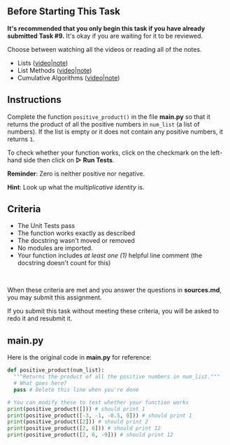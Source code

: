 ## Before Starting This Task

**It's recommended that you only begin this task if you have already submitted Task #9.** It's okay if you are waiting for it to be reviewed.

Choose between watching all the videos or reading all of the notes.

* Lists ([video](https://www.youtube.com/watch?v=MT3zzL6g9bM&list=PLVD25niNi0BkyCc47RgZHKnmIh6nsupN7)|[note](https://github.com/Kitchener-Waterloo-Collegiate-and-VS/ICS3U/blob/main/Unit%202/2.04%20Lists.md))
* List Methods ([video](https://www.youtube.com/watch?v=e1RttRT1xXA&list=PLVD25niNi0BkyCc47RgZHKnmIh6nsupN7)|[note](https://github.com/Kitchener-Waterloo-Collegiate-and-VS/ICS3U/blob/main/Unit%202/2.05%20List%20Methods.md))
* Cumulative Algorithms ([video](https://www.youtube.com/watch?v=BHw8I2WHA4Y&list=PLVD25niNi0BkyCc47RgZHKnmIh6nsupN7)|[note](https://github.com/Kitchener-Waterloo-Collegiate-and-VS/ICS3U/blob/main/Unit%202/2.06%20Cumulative%20Algorithms.md))

## Instructions

Complete the function `positive_product()` in the file **main.py** so that it returns the product of all the positive numbers in `num_list` (a list of numbers). If the list is empty or it does not contain any positive numbers, it returns `1`.

To check whether your function works, click on the checkmark on the left-hand side then click on **▷ Run Tests**.

**Reminder**: Zero is neither positive nor negative.

**Hint**: Look up what the *multiplicative identity* is.

## Criteria
* The Unit Tests pass
* The function works exactly as described
* The docstring wasn't moved or removed
* No modules are imported.
* Your function includes *at least one (1)* helpful line comment (the docstring doesn't count for this)

&nbsp;&nbsp;

When these criteria are met and you answer the questions in **sources.md**, you may submit this assignment.

If you submit this task without meeting these criteria, you will be asked to redo it and resubmit it.

## main.py

Here is the original code in **main.py** for reference:

```python
def positive_product(num_list):
  """Returns the product of all the positive numbers in num_list."""
  # What goes here?
  pass # Delete this line when you're done

# You can modify these to test whether your function works
print(positive_product([])) # should print 1
print(positive_product([-3, -1, -0.5, 0])) # should print 1
print(positive_product([2])) # should print 2
print(positive_product([2, 6])) # should print 12
print(positive_product([2, 6, -9])) # should print 12
```
